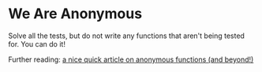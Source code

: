 # We Are Anonymous

Solve all the tests, but do not write any functions that aren't being tested for. You can do it!

Further reading: [a nice quick article on anonymous functions (and beyond!)](https://www.freecodecamp.org/news/javascript-callback-functions-what-are-callbacks-in-js-and-how-to-use-them/)
